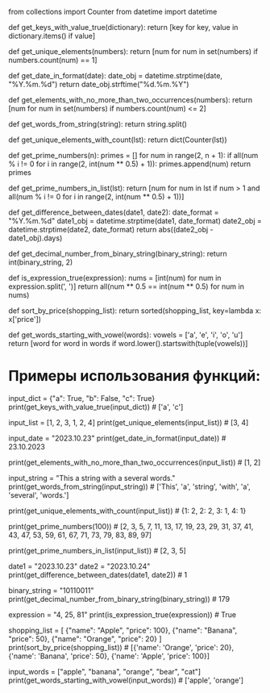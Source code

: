 from collections import Counter
from datetime import datetime

def get_keys_with_value_true(dictionary):
    return [key for key, value in dictionary.items() if value]

def get_unique_elements(numbers):
    return [num for num in set(numbers) if numbers.count(num) == 1]

def get_date_in_format(date):
    date_obj = datetime.strptime(date, "%Y.%m.%d")
    return date_obj.strftime("%d.%m.%Y")

def get_elements_with_no_more_than_two_occurrences(numbers):
    return [num for num in set(numbers) if numbers.count(num) <= 2]

def get_words_from_string(string):
    return string.split()

def get_unique_elements_with_count(lst):
    return dict(Counter(lst))

def get_prime_numbers(n):
    primes = []
    for num in range(2, n + 1):
        if all(num % i != 0 for i in range(2, int(num ** 0.5) + 1)):
            primes.append(num)
    return primes

def get_prime_numbers_in_list(lst):
    return [num for num in lst if num > 1 and all(num % i != 0 for i in range(2, int(num ** 0.5) + 1))]

def get_difference_between_dates(date1, date2):
    date_format = "%Y.%m.%d"
    date1_obj = datetime.strptime(date1, date_format)
    date2_obj = datetime.strptime(date2, date_format)
    return abs((date2_obj - date1_obj).days)

def get_decimal_number_from_binary_string(binary_string):
    return int(binary_string, 2)

def is_expression_true(expression):
    nums = [int(num) for num in expression.split(', ')]
    return all(num ** 0.5 == int(num ** 0.5) for num in nums)

def sort_by_price(shopping_list):
    return sorted(shopping_list, key=lambda x: x['price'])

def get_words_starting_with_vowel(words):
    vowels = ['a', 'e', 'i', 'o', 'u']
    return [word for word in words if word.lower().startswith(tuple(vowels))]

# Примеры использования функций:

input_dict = {"a": True, "b": False, "c": True}
print(get_keys_with_value_true(input_dict))  # ['a', 'c']

input_list = [1, 2, 3, 1, 2, 4]
print(get_unique_elements(input_list))  # [3, 4]

input_date = "2023.10.23"
print(get_date_in_format(input_date))  # 23.10.2023

print(get_elements_with_no_more_than_two_occurrences(input_list))  # [1, 2]

input_string = "This a string with a several words."
print(get_words_from_string(input_string))  # ['This', 'a', 'string', 'with', 'a', 'several', 'words.']

print(get_unique_elements_with_count(input_list))  # {1: 2, 2: 2, 3: 1, 4: 1}

print(get_prime_numbers(100))  # [2, 3, 5, 7, 11, 13, 17, 19, 23, 29, 31, 37, 41, 43, 47, 53, 59, 61, 67, 71, 73, 79, 83, 89, 97]

print(get_prime_numbers_in_list(input_list))  # [2, 3, 5]

date1 = "2023.10.23"
date2 = "2023.10.24"
print(get_difference_between_dates(date1, date2))  # 1

binary_string = "10110011"
print(get_decimal_number_from_binary_string(binary_string))  # 179

expression = "4, 25, 81"
print(is_expression_true(expression))  # True

shopping_list = [
    {"name": "Apple", "price": 100},
    {"name": "Banana", "price": 50},
    {"name": "Orange", "price": 20}
]
print(sort_by_price(shopping_list))  # [{'name': 'Orange', 'price': 20}, {'name': 'Banana', 'price': 50}, {'name': 'Apple', 'price': 100}]

input_words = ["apple", "banana", "orange", "bear", "cat"]
print(get_words_starting_with_vowel(input_words))  # ['apple', 'orange']
